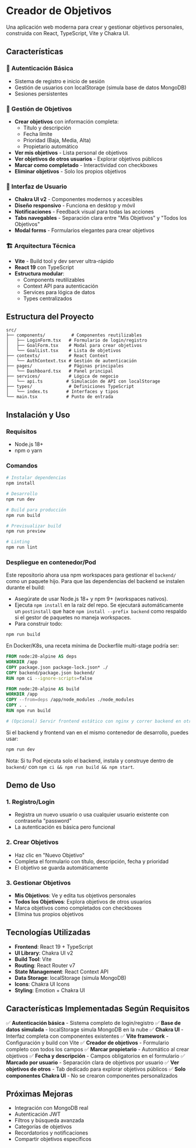 # Creador de Objetivos

Una aplicación web moderna para crear y gestionar objetivos personales, construida con React, TypeScript, Vite y Chakra UI.

## Características

### 🔐 Autenticación Básica

- Sistema de registro e inicio de sesión
- Gestión de usuarios con localStorage (simula base de datos MongoDB)
- Sesiones persistentes

### 🎯 Gestión de Objetivos

- **Crear objetivos** con información completa:
  - Título y descripción
  - Fecha límite
  - Prioridad (Baja, Media, Alta)
  - Propietario automático
- **Ver mis objetivos** - Lista personal de objetivos
- **Ver objetivos de otros usuarios** - Explorar objetivos públicos
- **Marcar como completado** - Interactividad con checkboxes
- **Eliminar objetivos** - Solo los propios objetivos

### 🎨 Interfaz de Usuario

- **Chakra UI v2** - Componentes modernos y accesibles
- **Diseño responsivo** - Funciona en desktop y móvil
- **Notificaciones** - Feedback visual para todas las acciones
- **Tabs navegables** - Separación clara entre "Mis Objetivos" y "Todos los Objetivos"
- **Modal forms** - Formularios elegantes para crear objetivos

### 🏗️ Arquitectura Técnica

- **Vite** - Build tool y dev server ultra-rápido
- **React 19** con TypeScript
- **Estructura modular**:
  - Components reutilizables
  - Context API para autenticación
  - Services para lógica de datos
  - Types centralizados

## Estructura del Proyecto

```
src/
├── components/          # Componentes reutilizables
│   ├── LoginForm.tsx   # Formulario de login/registro
│   ├── GoalForm.tsx    # Modal para crear objetivos
│   └── GoalList.tsx    # Lista de objetivos
├── contexts/           # React Context
│   └── AuthContext.tsx # Gestión de autenticación
├── pages/              # Páginas principales
│   └── Dashboard.tsx   # Panel principal
├── services/           # Lógica de negocio
│   └── api.ts         # Simulación de API con localStorage
├── types/              # Definiciones TypeScript
│   └── index.ts       # Interfaces y tipos
└── main.tsx           # Punto de entrada
```

## Instalación y Uso

### Requisitos

- Node.js 18+
- npm o yarn

### Comandos

```bash
# Instalar dependencias
npm install

# Desarrollo
npm run dev

# Build para producción
npm run build

# Previsualizar build
npm run preview

# Linting
npm run lint
```

### Despliegue en contenedor/Pod

Este repositorio ahora usa npm workspaces para gestionar el `backend/` como un paquete hijo. Para que las dependencias del backend se instalen durante el build:

- Asegúrate de usar Node.js 18+ y npm 9+ (workspaces nativos).
- Ejecuta `npm install` en la raíz del repo. Se ejecutará automáticamente un `postinstall` que hace `npm install --prefix backend` como respaldo si el gestor de paquetes no maneja workspaces.
- Para construir todo:

```bash
npm run build
```

En Docker/K8s, una receta mínima de Dockerfile multi-stage podría ser:

```Dockerfile
FROM node:20-alpine AS deps
WORKDIR /app
COPY package.json package-lock.json* ./
COPY backend/package.json backend/
RUN npm ci --ignore-scripts=false

FROM node:20-alpine AS build
WORKDIR /app
COPY --from=deps /app/node_modules ./node_modules
COPY . .
RUN npm run build

# (Opcional) Servir frontend estático con nginx y correr backend en otro pod/servicio
```

Si el backend y frontend van en el mismo contenedor de desarrollo, puedes usar:

```bash
npm run dev
```

Nota: Si tu Pod ejecuta solo el backend, instala y construye dentro de `backend/` con `npm ci && npm run build && npm start`.

## Demo de Uso

### 1. Registro/Login

- Registra un nuevo usuario o usa cualquier usuario existente con contraseña "password"
- La autenticación es básica pero funcional

### 2. Crear Objetivos

- Haz clic en "Nuevo Objetivo"
- Completa el formulario con título, descripción, fecha y prioridad
- El objetivo se guarda automáticamente

### 3. Gestionar Objetivos

- **Mis Objetivos**: Ve y edita tus objetivos personales
- **Todos los Objetivos**: Explora objetivos de otros usuarios
- Marca objetivos como completados con checkboxes
- Elimina tus propios objetivos

## Tecnologías Utilizadas

- **Frontend**: React 19 + TypeScript
- **UI Library**: Chakra UI v2
- **Build Tool**: Vite
- **Routing**: React Router v7
- **State Management**: React Context API
- **Data Storage**: localStorage (simula MongoDB)
- **Icons**: Chakra UI Icons
- **Styling**: Emotion + Chakra UI

## Características Implementadas Según Requisitos

✅ **Autenticación básica** - Sistema completo de login/registro
✅ **Base de datos simulada** - localStorage simula MongoDB en la nube
✅ **Chakra UI** - Interfaz completa con componentes existentes
✅ **Vite framework** - Configuración y build con Vite
✅ **Creador de objetivos** - Formulario completo con todos los campos
✅ **Marcar propietario** - Automático al crear objetivos
✅ **Fecha y descripción** - Campos obligatorios en el formulario
✅ **Marcado por usuario** - Separación clara de objetivos por usuario
✅ **Ver objetivos de otros** - Tab dedicado para explorar objetivos públicos
✅ **Solo componentes Chakra UI** - No se crearon componentes personalizados

## Próximas Mejoras

- Integración con MongoDB real
- Autenticación JWT
- Filtros y búsqueda avanzada
- Categorías de objetivos
- Recordatorios y notificaciones
- Compartir objetivos específicos
